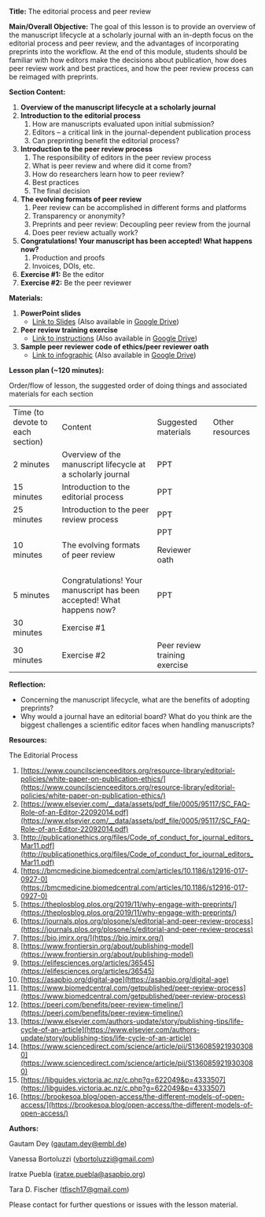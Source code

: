 **Title:** The editorial process and peer review

**Main/Overall Objective:** The goal of this lesson is to provide an overview of the manuscript lifecycle at a scholarly journal with an in-depth focus on the editorial process and peer review, and the advantages of incorporating preprints into the workflow. At the end of this module, students should be familiar with how editors make the decisions about publication, how does peer review work and best practices, and how the peer review process can be reimaged with preprints.

**Section Content:**



1. **Overview of the manuscript lifecycle at a scholarly journal**
2. **Introduction to the editorial process**
    1. How are manuscripts evaluated upon initial submission?
    2. Editors – a critical link in the journal-dependent publication process
    3. Can preprinting benefit the editorial process?
3. **Introduction to the peer review process**
    1. The responsibility of editors in the peer review process
    2. What is peer review and where did it come from?
    3. How do researchers learn how to peer review?
    4. Best practices
    5. The final decision
4. **The evolving formats of peer review**
    1. Peer review can be accomplished in different forms and platforms
    2. Transparency or anonymity?
    3. Preprints and peer review: Decoupling peer review from the journal
    4. Does peer review actually work?
5. **Congratulations! Your manuscript has been accepted! What happens now?**
    1. Production and proofs
    2. Invoices, DOIs, etc.
6. **Exercise #1:** Be the editor
7. **Exercise #2:** Be the peer reviewer

**Materials:**



1. **PowerPoint slides**
    * [Link to Slides](./PeerReview_Editorial_20210524.pptx.pdf) (Also available in [Google Drive](https://drive.google.com/file/d/1y-Y_3o_hM-d3uqdJs8lYrFSj9f1vwcIq/view?usp=sharing))
2. **Peer review training exercise**
    * [Link to instructions](./PeerReview_Editorial_Teaching_Exercise_20210524.md) (Also available in [Google Drive](https://docs.google.com/document/d/16CkhEQtCR4YI6QcurGvJaobiOZZBzw4oEswNYqJaYBw/edit?usp=sharing))
3. **Sample peer reviewer code of ethics/peer reviewer oath**
    * [Link to infographic](./Reviewer_Oath_20210524.md) (Also available in [Google Drive](https://docs.google.com/document/d/17c9vRjijcvjmO8dkNurA7ImhPbgt9Q3cbTEOo6YGVKI/edit?usp=sharing))

**Lesson plan (~120 minutes):**

Order/flow of lesson, the suggested order of doing things and associated materials for each section


<table>
  <tr>
   <td>Time (to devote to each section)
   </td>
   <td>Content
   </td>
   <td>Suggested materials
   </td>
   <td>Other resources
   </td>
  </tr>
  <tr>
   <td>2 minutes
   </td>
   <td>Overview of the manuscript lifecycle at a scholarly journal
   </td>
   <td>PPT
   </td>
   <td>
   </td>
  </tr>
  <tr>
   <td>15 minutes
   </td>
   <td>Introduction to the editorial process
   </td>
   <td>PPT
   </td>
   <td>
   </td>
  </tr>
  <tr>
   <td>25 minutes
   </td>
   <td>Introduction to the peer review process
   </td>
   <td>PPT
   </td>
   <td>
   </td>
  </tr>
  <tr>
   <td>10 minutes
   </td>
   <td>The evolving formats of peer review
   </td>
   <td>PPT
<p>
    Reviewer oath</p>
   </td>
   <td>
   </td>
  </tr>
  <tr>
   <td>5 minutes
   </td>
   <td>Congratulations! Your manuscript has been accepted! What happens now?
   </td>
   <td>PPT
   </td>
   <td>
   </td>
  </tr>
  <tr>
   <td>30 minutes
   </td>
   <td>Exercise #1
   </td>
   <td>
   </td>
   <td>
   </td>
  </tr>
  <tr>
   <td>30 minutes
   </td>
   <td>Exercise #2
   </td>
   <td>Peer review training exercise
   </td>
   <td>
   </td>
  </tr>
</table>


**Reflection:**



*   Concerning the manuscript lifecycle, what are the benefits of adopting preprints?
*   Why would a journal have an editorial board? What do you think are the biggest challenges a scientific editor faces when handling manuscripts?

**Resources:**

The Editorial Process



1. [https://www.councilscienceeditors.org/resource-library/editorial-policies/white-paper-on-publication-ethics/](https://www.councilscienceeditors.org/resource-library/editorial-policies/white-paper-on-publication-ethics/)
2. [https://www.elsevier.com/__data/assets/pdf_file/0005/95117/SC_FAQ-Role-of-an-Editor-22092014.pdf](https://www.elsevier.com/__data/assets/pdf_file/0005/95117/SC_FAQ-Role-of-an-Editor-22092014.pdf)
3. [http://publicationethics.org/files/Code_of_conduct_for_journal_editors_Mar11.pdf](http://publicationethics.org/files/Code_of_conduct_for_journal_editors_Mar11.pdf)
4. [https://bmcmedicine.biomedcentral.com/articles/10.1186/s12916-017-0927-0](https://bmcmedicine.biomedcentral.com/articles/10.1186/s12916-017-0927-0)
5. [https://theplosblog.plos.org/2019/11/why-engage-with-preprints/](https://theplosblog.plos.org/2019/11/why-engage-with-preprints/)
6. [https://journals.plos.org/plosone/s/editorial-and-peer-review-process](https://journals.plos.org/plosone/s/editorial-and-peer-review-process)
7. [https://bio.jmirx.org/](https://bio.jmirx.org/)
8. [https://www.frontiersin.org/about/publishing-model](https://www.frontiersin.org/about/publishing-model)
9. [https://elifesciences.org/articles/36545](https://elifesciences.org/articles/36545)
10. [https://asapbio.org/digital-age](https://asapbio.org/digital-age)
11. [https://www.biomedcentral.com/getpublished/peer-review-process](https://www.biomedcentral.com/getpublished/peer-review-process)
12. [https://peerj.com/benefits/peer-review-timeline/](https://peerj.com/benefits/peer-review-timeline/)
13. [https://www.elsevier.com/authors-update/story/publishing-tips/life-cycle-of-an-article](https://www.elsevier.com/authors-update/story/publishing-tips/life-cycle-of-an-article)
14. [https://www.sciencedirect.com/science/article/pii/S1360859219303080](https://www.sciencedirect.com/science/article/pii/S1360859219303080)
15. [https://libguides.victoria.ac.nz/c.php?g=622049&p=4333507](https://libguides.victoria.ac.nz/c.php?g=622049&p=4333507)
16. [https://brookesoa.blog/open-access/the-different-models-of-open-access/](https://brookesoa.blog/open-access/the-different-models-of-open-access/)

**Authors:**

Gautam Dey ([gautam.dey@embl.de](mailto:gautam.dey@embl.de))

Vanessa Bortoluzzi ([vbortoluzzi@gmail.com](mailto:vbortoluzzi@gmail.com))

Iratxe Puebla ([iratxe.puebla@asapbio.org](mailto:iratxe.puebla@asapbio.org))

Tara D. Fischer ([tfisch17@gmail.com](mailto:tfisch17@gmail.com))

Please contact for further questions or issues with the lesson material.
